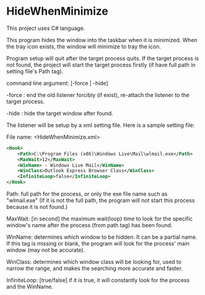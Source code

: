 # HideWhenMinimize

This project uses C# language.

This program hides the window into the taskbar when it is minimized. When the tray icon exists, the window will minimize to tray the icon.


Program setup will quit after the target process quits.
If the target process is not found, the project will start the target process firstly (if have full path in setting file's Path tag).


command line argument: [-force | -hide]

-force : end the old listener forcibly (if exist), re-attach the listener to the target process.

-hide  : hide the target window after found.


The listener will be setup by a xml setting file.
Here is a sample setting file:

File name: <HideWhenMinimize.xml>
```xml
<Hook>
	<Path>C:\Program Files (x86)\Windows Live\Mail\wlmail.exe</Path>
	<MaxWait>12</MaxWait>
	<WinName> - Windows Live Mail</WinName>
	<WinClass>Outlook Express Browser Class</WinClass>
	<InfiniteLoop>false</InfiniteLoop>
</Hook>
```
Path: <MUST HAVE> full path for the process, or only the exe file name such as "wlmail.exe"
      (If it is not the full path, the program will not start this process because it is not found.)

MaxWait: [in second] the maximum wait(loop) time to look for the specific window's name after the process (from path tag) has been found.

WinName: determines which window to be hidden. It can be a partial name. If this tag is missing or blank, the program will look for the process' main window (may not be accurate).

WinClass: determines which window class will be looking for, used to narrow the range, and makes the searching more accurate and faster.

InfiniteLoop: [true/false] if it is true, it will constantly look for the process and the WinName.
